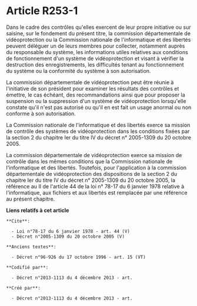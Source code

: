 # Article R253-1

Dans le cadre des contrôles qu'elles exercent de leur propre initiative ou sur saisine, sur le fondement du présent titre, la
commission départementale de vidéoprotection ou la Commission nationale de l'informatique et des libertés peuvent déléguer un
de leurs membres pour collecter, notamment auprès du responsable du système, les informations utiles relatives aux conditions
de fonctionnement d'un système de vidéoprotection et visant à vérifier la destruction des enregistrements, les difficultés
tenant au fonctionnement du système ou la conformité du système à son autorisation. 

La commission départementale de vidéoprotection peut être réunie à l'initiative de son président pour examiner les résultats
des contrôles et émettre, le cas échéant, des recommandations ainsi que pour proposer la suspension ou la suppression d'un
système de vidéoprotection lorsqu'elle constate qu'il n'est pas autorisé ou qu'il en est fait un usage anormal ou non
conforme à son autorisation. 

La Commission nationale de l'informatique et des libertés exerce sa mission de contrôle des systèmes de vidéoprotection dans
les conditions fixées par la section 2 du chapitre Ier du titre IV du décret n° 2005-1309 du 20 octobre 2005. 

La commission départementale de vidéoprotection exerce sa mission de contrôle dans les mêmes conditions que la Commission
nationale de l'informatique et des libertés. Toutefois, pour l'application à la commission départementale de vidéoprotection
des dispositions de la section 2 du chapitre Ier du titre IV du décret n° 2005-1309 du 20 octobre 2005, la référence au II de
l'article 44 de la loi n° 78-17 du 6 janvier 1978 relative à l'informatique, aux fichiers et aux libertés est remplacée par
une référence au présent chapitre.

**Liens relatifs à cet article**

	**Cite**:

	  - Loi n°78-17 du 6 janvier 1978 - art. 44 (V)
	  - Décret n°2005-1309 du 20 octobre 2005 (V)

	**Anciens textes**:

	  - Décret n°96-926 du 17 octobre 1996 - art. 15 (VT)

	**Codifié par**:

	  - Décret n°2013-1113 du 4 décembre 2013 - art.

	**Créé par**:

	  - Décret n°2013-1113 du 4 décembre 2013 - art.
